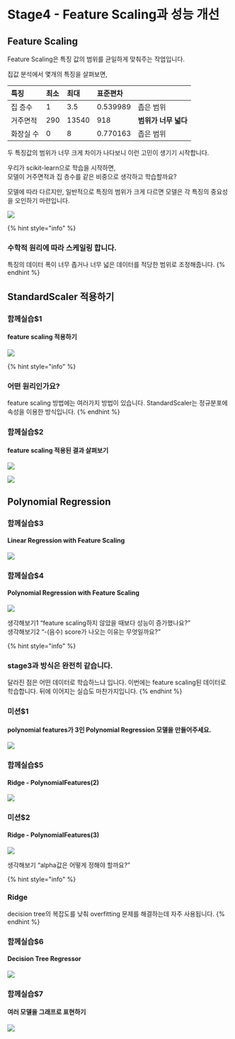 # Stage4 - Feature Scaling과 성능 개선

## Feature Scaling

Feature Scaling은 특징 값의 범위를 균일하게 맞춰주는 작업입니다.

집값 분석에서 몇개의 특징을 살펴보면,

| 특징 | 최소 | 최대 | 표준편차 |  |
| :--- | :--- | :--- | :--- | :--- |
| 집 층수 | 1 | 3.5 | 0.539989 | 좁은 범위 |
| 거주면적 | 290 | 13540 | 918 | **범위가** **너무** **넓다** |
| 화장실 수 | 0 | 8 | 0.770163 | 좁은 범위 |

두 특징값의 범위가 너무 크게 차이가 나다보니 이런 고민이 생기기 시작합니다.

우리가 scikit-learn으로 학습을 시작하면,  
모델이 거주면적과 집 층수를 같은 비중으로 생각하고 학습할까요?

모델에 따라 다르지만, 일반적으로 특징의 범위가 크게 다르면 모델은 각 특징의 중요성을 오인하기 마련입니다.

![](../.gitbook/assets/image%20%28374%29.png)

{% hint style="info" %}
### 수학적 원리에 따라 스케일링 합니다.

특징의 데이터 폭이 너무 좁거나 너무 넓은 데이터를 적당한 범위로 조정해줍니다.
{% endhint %}

## StandardScaler 적용하기

### 함께실습$1

#### feature scaling 적용하기

![](../.gitbook/assets/image%20%28327%29.png)

{% hint style="info" %}
### 어떤 원리인가요?

feature scaling 방법에는 여러가지 방법이 있습니다. StandardScaler는 정규분포에 속성을 이용한 방식입니다.
{% endhint %}

### 함께실습$2

#### feature scaling 적용된 결과 살펴보기

![](../.gitbook/assets/image%20%28221%29.png)

![](../.gitbook/assets/image%20%2845%29.png)

## Polynomial Regression

### 함께실습$3

#### Linear Regression with Feature Scaling

![](../.gitbook/assets/image.png)

### 함께실습$4

#### Polynomial Regression with Feature Scaling

![](../.gitbook/assets/image%20%28251%29.png)

생각해보기1 “feature scaling하지 않았을 때보다 성능이 증가했나요?”  
생각해보기2 “-\(음수\) score가 나오는 이유는 무엇일까요?”

{% hint style="info" %}
### stage3과 방식은 완전히 같습니다.

달라진 점은 어떤 데이터로 학습하느냐 입니다. 이번에는 feature scaling된 데이터로 학습합니다. 뒤에 이어지는 실습도 마찬가지입니다.
{% endhint %}

### 미션$1

#### polynomial features가 3인 Polynomial Regression 모델을 만들어주세요.

![](../.gitbook/assets/image%20%28344%29.png)

### 함께실습$5

#### Ridge - PolynomialFeatures\(2\)

![](../.gitbook/assets/image%20%2817%29.png)

### 미션$2

#### Ridge - PolynomialFeatures\(3\)

![](../.gitbook/assets/image%20%28185%29.png)

생각해보기 “alpha값은 어떻게 정해야 할까요?”

{% hint style="info" %}
### Ridge

decision tree의 복잡도를 낮춰 overfitting 문제를 해결하는데 자주 사용됩니다.
{% endhint %}

### 함께실습$6

#### Decision Tree Regressor

![](../.gitbook/assets/image%20%28197%29.png)

### 함께실습$7

#### 여러 모델을 그래프로 표현하기

![](../.gitbook/assets/image%20%28119%29.png)

